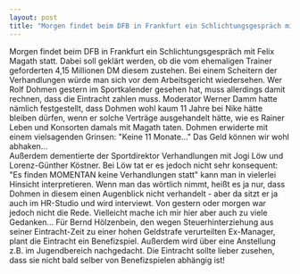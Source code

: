 ```yaml
---
layout: post
title: "Morgen findet beim DFB in Frankfurt ein Schlichtungsgespräch mit Felix Magath statt."
---
```


Morgen findet beim DFB in Frankfurt ein Schlichtungsgespräch mit Felix Magath statt. Dabei soll geklärt werden, ob die vom ehemaligen Trainer geforderten 4,15 Millionen DM diesem zustehen. Bei einem Scheitern der Verhandlungen würde man sich vor dem Arbeitsgericht wiedersehen. Wer Rolf Dohmen gestern im Sportkalender gesehen hat, muss allerdings damit rechnen, dass die Eintracht zahlen muss. Moderator Werner Damm hatte nämlich festgestellt, dass Dohmen wohl kaum 11 Jahre bei Nike hätte bleiben dürfen, wenn er solche Verträge ausgehandelt hätte, wie es Rainer Leben und Konsorten damals mit Magath taten. Dohmen erwiderte mit einem vielsagenden Grinsen: "Keine 11 Monate..." Das Geld können wir wohl abhaken...  
Außerdem dementierte der Sportdirektor Verhandlungen mit Jogi Löw und Lorenz-Günther Köstner. Bei Löw tat er es jedoch nicht sehr konsequent: "Es finden MOMENTAN keine Verhandlungen statt" kann man in vielerlei Hinsicht interpretieren. Wenn man das wörtlich nimmt, heißt es ja nur, dass Dohmen in diesem einen Augenblick nicht verhandelt - aber da sitzt er ja auch im HR-Studio und wird interviewt. Von gestern oder morgen war jedoch nicht die Rede. Vielleicht mache ich mir hier aber auch zu viele Gedanken... Für Bernd Hölzenbein, den wegen Steuerhinterziehung aus seiner Eintracht-Zeit zu einer hohen Geldstrafe verurteilten Ex-Manager, plant die Eintracht ein Benefizspiel. Außerdem wird über eine Anstellung z.B. im Jugendbereich nachgedacht. Die Eintracht sollte lieber zusehen, dass sie nicht bald selber von Benefizspielen abhängig ist!
